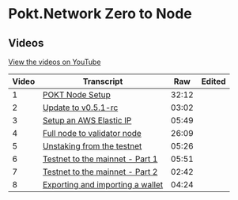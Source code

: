 # Pokt.Network Zero to Node

## Videos

[View the videos on YouTube](https://www.youtube.com/playlist?list=PLQm9P1qjjvxux2KBZcKdymZb5ifhs5cMR)

|Video|Transcript|Raw|Edited|
|-----|-----|------|------|
|1|[POKT Node Setup](./1-pokt-node-setup.md)|32:12||
|2|[Update to v0.5.1-rc](./2-update-to-rc-0-5-1.md)|03:02||
|3|[Setup an AWS Elastic IP](./3-aws-elastic-ip.md)|05:49||
|4|[Full node to validator node](./4-ful-node-to-validator-node.md)|26:09||
|5|[Unstaking from the testnet](./5-unstaking-from-testnet.md)|05:26||
|6|[Testnet to the mainnet - Part 1](./6-testnet-to-mainnet-part-1.md)|05:51||
|7|[Testnet to the mainnet - Part 2](./7-testnet-to-mainnet-part-2.md)|02:42||
|8|[Exporting and importing a wallet](./8-exporting-and-importing-a-wallet.md)|04:24||

